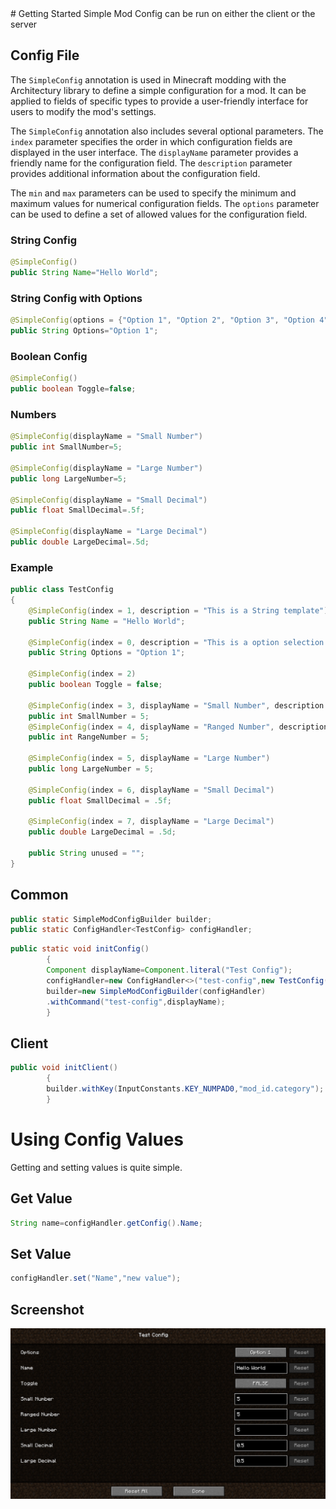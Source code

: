<link href="/Simple-Mod-Config/style.min.css" rel="stylesheet">
<link rel="shortcut icon" href="/Simple-Mod-Config/images/Simple Config Logo.svg" type="image/x-icon">
# Getting Started
Simple Mod Config can be run on either the client or the server

## Config File

The `SimpleConfig` annotation is used in Minecraft modding with the Architectury library to define a simple
configuration for a mod. It can be applied to fields of specific types to provide a user-friendly interface for users to
modify the mod's settings.

The `SimpleConfig` annotation also includes several optional parameters. The `index` parameter specifies the order in
which configuration fields are displayed in the user interface. The `displayName` parameter provides a friendly name for
the configuration field. The `description` parameter provides additional information about the configuration field.

The `min` and `max` parameters can be used to specify the minimum and maximum values for numerical configuration fields.
The `options` parameter can be used to define a set of allowed values for the configuration field.

### String Config

```java
@SimpleConfig()
public String Name="Hello World";
```

### String Config with Options

```java
@SimpleConfig(options = {"Option 1", "Option 2", "Option 3", "Option 4", "Option 5", "Option 6"})
public String Options="Option 1";
```

### Boolean Config

```java
@SimpleConfig()
public boolean Toggle=false;
```

### Numbers

```java
@SimpleConfig(displayName = "Small Number")
public int SmallNumber=5;

@SimpleConfig(displayName = "Large Number")
public long LargeNumber=5;

@SimpleConfig(displayName = "Small Decimal")
public float SmallDecimal=.5f;

@SimpleConfig(displayName = "Large Decimal")
public double LargeDecimal=.5d;
```

### Example

```java
public class TestConfig
{
	@SimpleConfig(index = 1, description = "This is a String template")
	public String Name = "Hello World";
	
	@SimpleConfig(index = 0, description = "This is a option selection template", options = {"Option 1", "Option 2", "Option 3", "Option 4", "Option 5", "Option 6"})
	public String Options = "Option 1";
	
	@SimpleConfig(index = 2)
	public boolean Toggle = false;
	
	@SimpleConfig(index = 3, displayName = "Small Number", description = "This is an example of a 32bit whole number")
	public int SmallNumber = 5;
	@SimpleConfig(index = 4, displayName = "Ranged Number", description = "This is an example of a 32bit whole number with a min and max", min = 0, max = 32)
	public int RangeNumber = 5;
	
	@SimpleConfig(index = 5, displayName = "Large Number")
	public long LargeNumber = 5;
	
	@SimpleConfig(index = 6, displayName = "Small Decimal")
	public float SmallDecimal = .5f;
	
	@SimpleConfig(index = 7, displayName = "Large Decimal")
	public double LargeDecimal = .5d;
	
	public String unused = "";
}

```

## Common

```java
public static SimpleModConfigBuilder builder;
public static ConfigHandler<TestConfig> configHandler;
```

```java
public static void initConfig()
		{
		Component displayName=Component.literal("Test Config");
		configHandler=new ConfigHandler<>("test-config",new TestConfig(),displayName);
		builder=new SimpleModConfigBuilder(configHandler)
		.withCommand("test-config",displayName);
		}
```

## Client

```java
public void initClient()
		{
		builder.withKey(InputConstants.KEY_NUMPAD0,"mod_id.category");
		}
```

# Using Config Values

Getting and setting values is quite simple.

## Get Value

```java
String name=configHandler.getConfig().Name;
```

## Set Value

```java
configHandler.set("Name","new value");
```

## Screenshot

![config-screen.png](images%2Fconfig-screen.png)
